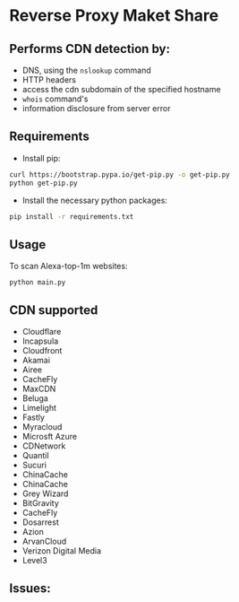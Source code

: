 # Reverse Proxy Maket Share

## Performs CDN detection by:
- DNS, using the ```nslookup``` command
- HTTP headers
- access the cdn subdomain of the specified hostname 
- ```whois``` command's
- information disclosure from server error

## Requirements
- Install pip:
```sh
curl https://bootstrap.pypa.io/get-pip.py -o get-pip.py
python get-pip.py
```

- Install the necessary python packages:
```sh
pip install -r requirements.txt
```

## Usage

To scan Alexa-top-1m websites:
```
python main.py
```

## CDN supported
* Cloudflare
* Incapsula
* Cloudfront
* Akamai
* Airee
* CacheFly
* MaxCDN
* Beluga
* Limelight
* Fastly
* Myracloud
* Microsft Azure
* CDNetwork
* Quantil
* Sucuri
* ChinaCache
* ChinaCache
* Grey Wizard
* BitGravity
* CacheFly
* Dosarrest
* Azion
* ArvanCloud
* Verizon Digital Media
* Level3

## Issues:

